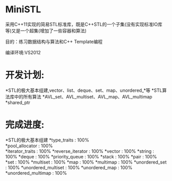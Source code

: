 MiniSTL
====
采用C++11实现的简易STL标准库，既是C++STL的一个子集(没有实现标准IO库等)又是一个超集(增加了一些容器和算法)

目的：练习数据结构与算法和C++ Template编程

编译环境:VS2012

开发计划:
=========
*STL的极大基本组建,vector、list、deque、set、map、unordered_*等
*STL算法库中的所有算法
*AVL_set、AVL_multiset、AVL_map、AVL_multimap
*shared_ptr

完成进度:
==========
*STL的极大基本组建
  *type_traits : 100% <br> 
  *pool_allocator : 100% <br>
  *iterator_traits : 100%
  *reverse_iterator : 100%
  *vector : 100%
  *string : 100%
  *deque : 100%
  *priority_queue : 100%
  *stack : 100%
  *pair : 100%
  *set : 100%
  *multiset : 100%
  *map : 100%
  *multimap : 100%
  *unordered_set : 100%
  *unordered_multiset : 100%
  *unordered_map : 100%
  *unordered_multimap : 100%
  
